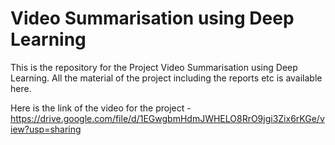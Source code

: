 # Video Summarisation using Deep Learning

This is the repository for the Project Video Summarisation using Deep Learning. All the material of the project including the reports etc is available here.

Here is the link of the video for the project - https://drive.google.com/file/d/1EGwgbmHdmJWHELO8RrO9jgi3Zix6rKGe/view?usp=sharing
